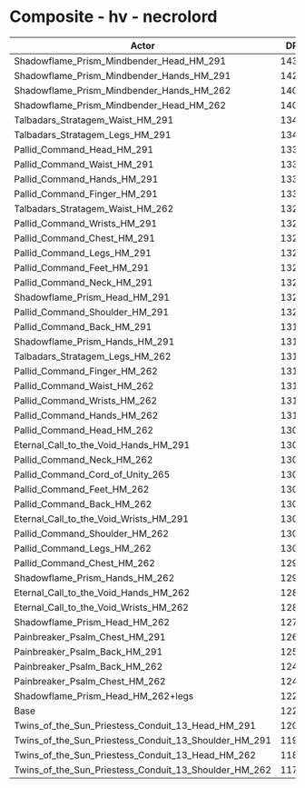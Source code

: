 # Composite - hv - necrolord
| Actor | DPS | Increase |
|---|:---:|:---:|
|Shadowflame_Prism_Mindbender_Head_HM_291|14312|16.60%|
|Shadowflame_Prism_Mindbender_Hands_HM_291|14281|16.35%|
|Shadowflame_Prism_Mindbender_Hands_HM_262|14062|14.56%|
|Shadowflame_Prism_Mindbender_Head_HM_262|14035|14.34%|
|Talbadars_Stratagem_Waist_HM_291|13488|9.88%|
|Talbadars_Stratagem_Legs_HM_291|13417|9.31%|
|Pallid_Command_Head_HM_291|13349|8.75%|
|Pallid_Command_Waist_HM_291|13323|8.54%|
|Pallid_Command_Hands_HM_291|13320|8.51%|
|Pallid_Command_Finger_HM_291|13300|8.35%|
|Talbadars_Stratagem_Waist_HM_262|13279|8.18%|
|Pallid_Command_Wrists_HM_291|13261|8.04%|
|Pallid_Command_Chest_HM_291|13260|8.03%|
|Pallid_Command_Legs_HM_291|13258|8.01%|
|Pallid_Command_Feet_HM_291|13247|7.92%|
|Pallid_Command_Neck_HM_291|13233|7.81%|
|Shadowflame_Prism_Head_HM_291|13216|7.67%|
|Pallid_Command_Shoulder_HM_291|13215|7.66%|
|Pallid_Command_Back_HM_291|13198|7.52%|
|Shadowflame_Prism_Hands_HM_291|13179|7.37%|
|Talbadars_Stratagem_Legs_HM_262|13158|7.20%|
|Pallid_Command_Finger_HM_262|13126|6.93%|
|Pallid_Command_Waist_HM_262|13121|6.89%|
|Pallid_Command_Wrists_HM_262|13118|6.87%|
|Pallid_Command_Hands_HM_262|13101|6.73%|
|Pallid_Command_Head_HM_262|13097|6.70%|
|Eternal_Call_to_the_Void_Hands_HM_291|13078|6.55%|
|Pallid_Command_Neck_HM_262|13070|6.48%|
|Pallid_Command_Cord_of_Unity_265|13068|6.46%|
|Pallid_Command_Feet_HM_262|13044|6.27%|
|Pallid_Command_Back_HM_262|13040|6.23%|
|Eternal_Call_to_the_Void_Wrists_HM_291|13031|6.16%|
|Pallid_Command_Shoulder_HM_262|13017|6.05%|
|Pallid_Command_Legs_HM_262|13013|6.01%|
|Pallid_Command_Chest_HM_262|12992|5.84%|
|Shadowflame_Prism_Hands_HM_262|12977|5.72%|
|Eternal_Call_to_the_Void_Hands_HM_262|12881|4.94%|
|Eternal_Call_to_the_Void_Wrists_HM_262|12878|4.92%|
|Shadowflame_Prism_Head_HM_262|12790|4.20%|
|Painbreaker_Psalm_Chest_HM_291|12654|3.09%|
|Painbreaker_Psalm_Back_HM_291|12596|2.62%|
|Painbreaker_Psalm_Back_HM_262|12451|1.43%|
|Painbreaker_Psalm_Chest_HM_262|12409|1.09%|
|Shadowflame_Prism_Head_HM_262+legs|12295|0.17%|
|Base|12275|0.00%|
|Twins_of_the_Sun_Priestess_Conduit_13_Head_HM_291|12057|-1.77%|
|Twins_of_the_Sun_Priestess_Conduit_13_Shoulder_HM_291|11922|-2.87%|
|Twins_of_the_Sun_Priestess_Conduit_13_Head_HM_262|11825|-3.66%|
|Twins_of_the_Sun_Priestess_Conduit_13_Shoulder_HM_262|11741|-4.35%|
